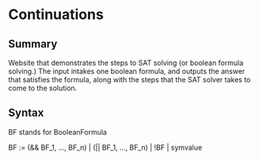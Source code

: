# Continuations

## Summary
Website that demonstrates the steps to SAT solving (or boolean formula solving.) The input intakes one boolean formula, and outputs the answer that satisfies the formula, along with the steps that the SAT solver takes to come to the solution.

## Syntax
BF stands for BooleanFormula

BF := (&& BF_1, ..., BF_n)
   |  (|| BF_1, ..., BF_n)
   |  !BF
   |  symvalue

